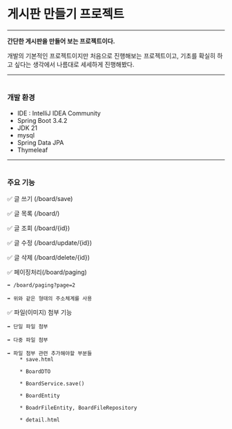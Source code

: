 # <h1>게시판 만들기 프로젝트</h1>

----

**간단한 게시판을 만들어 보는 프로젝트이다.**

개발의 기본적인 프로젝트이지만 처음으로 진행해보는 프로젝트이고, 기초를 확실히 하고 싶다는 생각에서 나름대로 세세하게 진행해봤다.

----

# <h3>개발 환경</h3>

* IDE : IntelliJ IDEA Community
* Spring Boot 3.4.2
* JDK 21
* mysql
* Spring Data JPA
* Thymeleaf

----

# <h3>주요 기능</h3>

✅ 글 쓰기 (/board/save)

✅ 글 목록 (/board/)

✅ 글 조회 (/board/{id})

✅ 글 수정 (/board/update/{id})

✅ 글 삭제 (/board/delete/{id})

✅ 페이징처리(/board/paging)

    ➡️ /board/paging?page=2
    
    ➡️ 위와 같은 형태의 주소체계를 사용

✅ 파일(이미지) 첨부 기능

    ➡️ 단일 파일 첨부

    ➡️ 다중 파일 첨부

    ➡️ 파일 첨부 관련 추가해야할 부분들
        * save.html

        * BoardDTO

        * BoardService.save()

        * BoardEntity

        * BoadrFileEntity, BoardFileRepository

        * detail.html